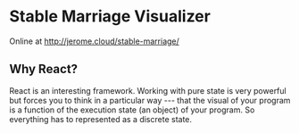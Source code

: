 # Stable Marriage Visualizer

Online at http://jerome.cloud/stable-marriage/

## Why React?

React is an interesting framework. Working with pure state is very powerful but forces you to think in a particular way --- that the visual of your program is a function of the execution state (an object) of your program. So everything has to represented as a discrete state.
